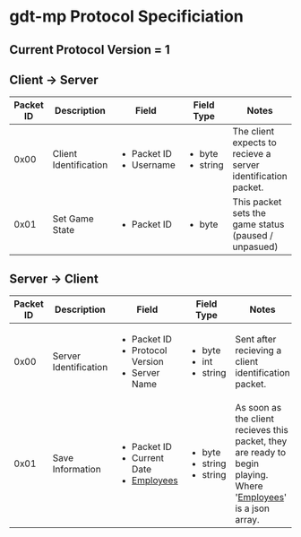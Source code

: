gdt-mp Protocol Specificiation
==============================

## Current Protocol Version = 1

## Client -> Server

| Packet ID | Description | Field | Field Type | Notes |
| --------- | ----------- | ----- | ---------- | ----- |
| 0x00      | Client Identification | <ul><li>Packet ID</li><li>Username</li></ul> | <ul><li>byte</li><li>string</li></ul> | The client expects to recieve a server identification packet. |
| 0x01      | Set Game State | <ul><li>Packet ID</li></ul> | <ul><li>byte</li></ul> | This packet sets the game status (paused / unpasued) |

## Server -> Client

| Packet ID | Description | Field | Field Type | Notes |
| --------- | ----------- | ----- | ---------- | ----- |
| 0x00      | Server Identification | <ul><li>Packet ID</li><li>Protocol Version</li><li>Server Name</li></ul> | <ul><li>byte</li><li>int</li><li>string</li></ul> | Sent after recieving a client identification packet. |
| 0x01      | Save Information | <ul><li>Packet ID</li><li>Current Date</li><li>[Employees](models/employee.md)</li></ul> | <ul><li>byte</li><li>string</li><li>string</li></ul> | As soon as the client recieves this packet, they are ready to begin playing. Where '[Employees](models/employee.md)' is a json array. |
